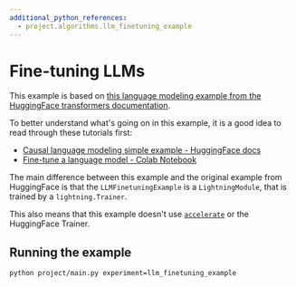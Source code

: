 ```yaml
---
additional_python_references:
  - project.algorithms.llm_finetuning_example
---
```

# Fine-tuning LLMs

This example is based on [this language modeling example from the HuggingFace transformers documentation](https://huggingface.co/docs/transformers/en/tasks/language_modeling).

To better understand what's going on in this example, it is a good idea to read through these tutorials first:
* [Causal language modeling simple example - HuggingFace docs](https://huggingface.co/docs/transformers/en/tasks/language_modeling)
* [Fine-tune a language model - Colab Notebook](https://colab.research.google.com/github/huggingface/notebooks/blob/main/examples/language_modeling.ipynb#scrollTo=X6HrpprwIrIz)

The main difference between this example and the original example from HuggingFace is that the `LLMFinetuningExample` is a `LightningModule`, that is trained by a `lightning.Trainer`.

This also means that this example doesn't use [`accelerate`](https://huggingface.co/docs/accelerate/en/index) or the HuggingFace Trainer.


## Running the example

```console
python project/main.py experiment=llm_finetuning_example
```
